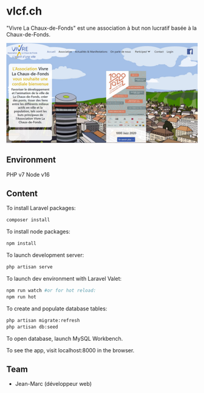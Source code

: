 # vlcf.ch

"Vivre La Chaux-de-Fonds" est une association à but non lucratif basée à la Chaux-de-Fonds.

![homepage](public/images/homepage.jpg)

## Environment

PHP v7
Node v16

## Content

To install Laravel packages:
```bash
composer install
```

To install node packages:
```bash
npm install
```

To launch development server:
```bash
php artisan serve
```

To launch dev environment with Laravel Valet:
```bash
npm run watch #or for hot reload:
npm run hot
```

To create and populate database tables:
```bash
php artisan migrate:refresh
php artisan db:seed
```

To open database, launch MySQL Workbench.

To see the app, visit localhost:8000 in the browser.


## Team
- Jean-Marc (développeur web)
